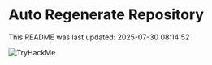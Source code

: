 # Auto Regenerate Repository

This README was last updated: 2025-07-30 08:14:52

 ![TryHackMe](https://tryhackme.com/badge/533634)